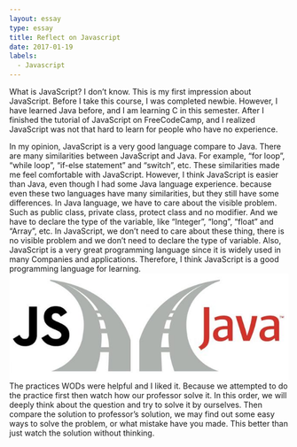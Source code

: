 ```yaml
---
layout: essay
type: essay
title: Reflect on Javascript
date: 2017-01-19
labels:
  - Javascript
---
```




What is JavaScript? I don’t know. This is my first impression about JavaScript. Before I take this course, I was completed newbie. However, I have learned Java before, and I am learning C in this semester. After I finished the tutorial of JavaScript on FreeCodeCamp, and I realized JavaScript was not that hard to learn for people who have no experience.

In my opinion, JavaScript is a very good language compare to Java. There are many similarities between JavaScript and Java. For example, “for loop”, “while loop”, “if-else statement” and “switch”, etc. These similarities made me feel comfortable with JavaScript. However, I think JavaScript is easier than Java, even though I had some Java language experience. because even these two languages have many similarities, but they still have some differences. In Java language, we have to care about the visible problem. Such as public class, private class, protect class and no modifier. And we have to declare the type of the variable, like “Integer”, “long”, “float” and “Array”, etc. In JavaScript, we don’t need to care about these thing, there is no visible problem and we don’t need to declare the type of variable. Also, JavaScript is a very great programming language since it is widely used in many Companies and applications. Therefore, I think JavaScript is a good programming language for learning.
<img class="ui tiny right spaced image" src="../images/Java-vs.-JavaScript.jpg">
The practices WODs were helpful and I liked it. Because we attempted to do the practice first then watch how our professor solve it. In this order, we will deeply think about the question and try to solve it by ourselves. Then compare the solution to professor’s solution, we may find out some easy ways to solve the problem, or what mistake have you made. This better than just watch the solution without thinking. 
